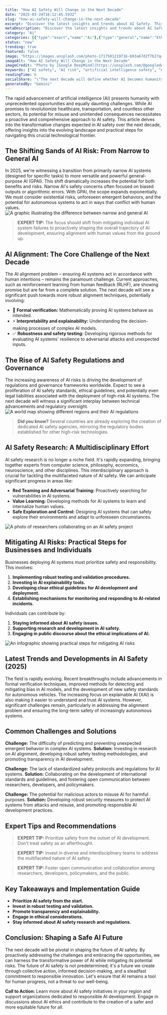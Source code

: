 ```yaml
---
title: "How AI Safety Will Change in the Next Decade"
date: "2025-03-24T16:12:45.593Z"
slug: "how-ai-safety-will-change-in-the-next-decade"
excerpt: "Discover the latest insights and trends about AI Safety. This comprehensive guide covers everything you need to know about AI Safety in 2025."
metaDescription: "Discover the latest insights and trends about AI Safety. This comprehensive guide covers everything you need to know about AI Safety in 2025."
category: "Ai"
categories: [{"type":"exact","name":"Ai"},{"type":"general","name":"Ethics"},{"type":"medium","name":"Risk Management"},{"type":"specific","name":"Control Systems"},{"type":"niche","name":"Red Teaming"}]
status: "new"
trending: true
featured: false
image: "https://images.unsplash.com/photo-1717501219716-b93a67d2f7b2?q=85&w=1200&fit=max&fm=webp&auto=compress"
imageAlt: "How AI Safety Will Change in the Next Decade"
imageCredit: "Photo by [Google DeepMind](https://unsplash.com/@googledeepmind) on Unsplash"
keywords: ["AI safety", "AI risk", "artificial intelligence safety", "AI alignment problem", "safe AI development", "AI ethics and safety", "mitigating AI risks", "AI safety research", "buy AI safety solutions", "AI safety regulations"]
readingTime: 6
socialShare: "\"The next decade will define whether AI becomes humanity's greatest tool or its greatest threat.  Proactive AI safety isn't just crucial; it's our responsibility.\""
generatedBy: "Gemini"
---
```




The rapid advancement of artificial intelligence (AI) presents humanity with unprecedented opportunities and equally daunting challenges.  While AI promises to revolutionize healthcare, transportation, and countless other sectors, its potential for misuse and unintended consequences necessitates a proactive and comprehensive approach to AI safety.  This article delves into the transformative changes expected in AI safety over the next decade, offering insights into the evolving landscape and practical steps for navigating this crucial technological frontier.

## The Shifting Sands of AI Risk: From Narrow to General AI

In 2025, we're witnessing a transition from primarily narrow AI systems (designed for specific tasks) to more versatile and powerful general-purpose AI (GPAI).  This shift dramatically increases the potential for both benefits and risks.  Narrow AI's safety concerns often focused on biased outputs or algorithmic errors.  With GPAI, the scope expands exponentially. We must consider existential risks, unforeseen emergent behaviors, and the potential for autonomous systems to act in ways that conflict with human values.  ![A graphic illustrating the difference between narrow and general AI](https://images.unsplash.com/photo-1717501220725-83f151c447e7?q=85&w=1200&fit=max&fm=webp&auto=compress)

> **EXPERT TIP:**  The focus should shift from mitigating individual AI system failures to proactively shaping the overall trajectory of AI development, ensuring alignment with human values from the ground up.

## AI Alignment: The Core Challenge of the Next Decade

The AI alignment problem – ensuring AI systems act in accordance with human intentions – remains the paramount challenge.  Current approaches, such as reinforcement learning from human feedback (RLHF), are showing promise but are far from a complete solution.  The next decade will see a significant push towards more robust alignment techniques, potentially involving:

* 🔑 **Formal verification:** Mathematically proving AI systems behave as intended.
* ⚡ **Interpretability and explainability:**  Understanding the decision-making processes of complex AI models.
* ✅ **Robustness and safety testing:** Developing rigorous methods for evaluating AI systems' resilience to adversarial attacks and unexpected inputs.

## The Rise of AI Safety Regulations and Governance

The increasing awareness of AI risks is driving the development of regulations and governance frameworks worldwide. Expect to see a proliferation of AI safety standards, ethical guidelines, and potentially even legal liabilities associated with the deployment of high-risk AI systems.  The next decade will witness a significant interplay between technical advancements and regulatory oversight.  ![A world map showing different regions and their AI regulations](https://images.unsplash.com/photo-1717502085413-478382daf23f?q=85&w=1200&fit=max&fm=webp&auto=compress)

> **Did you know?**  Several countries are already exploring the creation of dedicated AI safety agencies, mirroring the regulatory bodies established for other high-risk technologies.

##  AI Safety Research: A Multidisciplinary Effort

AI safety research is no longer a niche field.  It's rapidly expanding, bringing together experts from computer science, philosophy, economics, neuroscience, and other disciplines.  This interdisciplinary approach is crucial for tackling the multifaceted nature of AI safety. We can anticipate significant progress in areas like:

*  **Red Teaming and Adversarial Training:**  Proactively searching for vulnerabilities in AI systems.
*  **Value Learning:**  Developing methods for AI systems to learn and internalize human values.
*  **Safe Exploration and Control:**  Designing AI systems that can safely explore their environments and adapt to unforeseen circumstances.

![A photo of researchers collaborating on an AI safety project](https://images.unsplash.com/photo-1717501219905-2711c58ab655?q=85&w=1200&fit=max&fm=webp&auto=compress)

## Mitigating AI Risks: Practical Steps for Businesses and Individuals

Businesses deploying AI systems must prioritize safety and responsibility. This involves:

1.  **Implementing robust testing and validation procedures.**
2.  **Investing in AI explainability tools.**
3.  **Developing clear ethical guidelines for AI development and deployment.**
4.  **Establishing mechanisms for monitoring and responding to AI-related incidents.**

Individuals can contribute by:

1.  **Staying informed about AI safety issues.**
2.  **Supporting research and development in AI safety.**
3.  **Engaging in public discourse about the ethical implications of AI.**

![An infographic showing practical steps for mitigating AI risks](https://images.unsplash.com/photo-1692606526493-1001fff5afcc?q=85&w=1200&fit=max&fm=webp&auto=compress)

## Latest Trends and Developments in AI Safety (2025)

The field is rapidly evolving.  Recent breakthroughs include advancements in formal verification techniques, improved methods for detecting and mitigating bias in AI models, and the development of new safety standards for autonomous vehicles.  The increasing focus on explainable AI (XAI) is also making it easier to understand and trust AI systems.  However, significant challenges remain, particularly in addressing the alignment problem and ensuring the long-term safety of increasingly autonomous systems.

## Common Challenges and Solutions

**Challenge:**  The difficulty of predicting and preventing unexpected emergent behavior in complex AI systems.
**Solution:**  Investing in research on AI alignment, developing robust safety testing methodologies, and promoting transparency in AI development.

**Challenge:**  The lack of standardized safety protocols and regulations for AI systems.
**Solution:**  Collaborating on the development of international standards and guidelines, and fostering open communication between researchers, developers, and policymakers.

**Challenge:**  The potential for malicious actors to misuse AI for harmful purposes.
**Solution:**  Developing robust security measures to protect AI systems from attacks and misuse, and promoting responsible AI development practices.

## Expert Tips and Recommendations

> **EXPERT TIP:**  Prioritize safety from the outset of AI development.  Don't treat safety as an afterthought.

> **EXPERT TIP:**  Invest in diverse and interdisciplinary teams to address the multifaceted nature of AI safety.

> **EXPERT TIP:**  Foster open communication and collaboration among researchers, developers, policymakers, and the public.

## Key Takeaways and Implementation Guide

* **Prioritize AI safety from the start.**
* **Invest in robust testing and validation.**
* **Promote transparency and explainability.**
* **Engage in ethical considerations.**
* **Stay informed about AI safety research and regulations.**

## Conclusion: Shaping a Safe AI Future

The next decade will be pivotal in shaping the future of AI safety.  By proactively addressing the challenges and embracing the opportunities, we can harness the transformative power of AI while mitigating its potential risks.  The future of AI safety is not predetermined; it's a future we create through collective action, informed decision-making, and a steadfast commitment to responsible innovation.  Let's ensure that AI remains a tool for human progress, not a threat to our well-being.

**Call to Action:** Learn more about AI safety initiatives in your region and support organizations dedicated to responsible AI development.  Engage in discussions about AI ethics and contribute to the creation of a safer and more equitable future for all.

